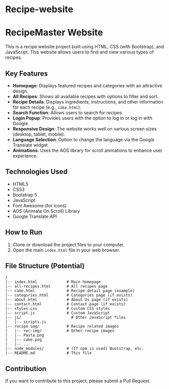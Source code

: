 # Recipe-website

# RecipeMaster Website

This is a recipe website project built using HTML, CSS (with Bootstrap), and JavaScript. This website allows users to find and view various types of recipes.

## Key Features

*   **Homepage**: Displays featured recipes and categories with an attractive design.
*   **All Recipes**: Shows all available recipes with options to filter and sort.
*   **Recipe Details**: Displays ingredients, instructions, and other information for each recipe (e.g., `cake.html`).
*   **Search Function**: Allows users to search for recipes.
*   **Login Popup**: Provides users with the option to log in or log in with Google.
*   **Responsive Design**: The website works well on various screen sizes (desktop, tablet, mobile).
*   **Language Selection**: Option to change the language via the Google Translate widget.
*   **Animations**: Uses the AOS library for scroll animations to enhance user experience.

## Technologies Used

*   HTML5
*   CSS3
*   Bootstrap 5
*   JavaScript
*   Font Awesome (for icons)
*   AOS (Animate On Scroll) Library
*   Google Translate API

## How to Run

1.  Clone or download the project files to your computer.
2.  Open the main `index.html` file in your web browser.

## File Structure (Potential)

```
/
|-- index.html             # Main homepage
|-- all-recipes.html       # All recipes page
|-- cake.html              # Recipe detail page (example)
|-- categories.html        # Categories page (if exists)
|-- about.html             # About Us page (if exists)
|-- contact.html           # Contact page (if exists)
|-- styles.css             # Custom CSS styles
|-- script.js              # Custom JavaScript
|-- js/                      # Other JavaScript files
|   |-- scripts.js
|-- recipe img/            # Recipe related images
|   |-- rec-img/           # Other recipe images
|   |-- Pasta.png
|   |-- cake.png
|   |-- ...
|-- node_modules/          # (If npm is used) Bootstrap, etc.
|-- README.md              # This file
```

## Contribution

If you want to contribute to this project, please submit a Pull Request. 
